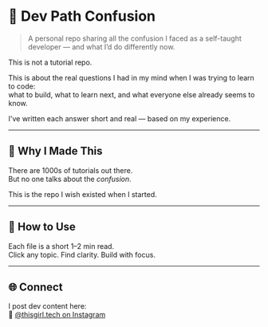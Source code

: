 # 🧭 Dev Path Confusion

> A personal repo sharing all the confusion I faced as a self-taught developer — and what I’d do differently now.

This is not a tutorial repo.

This is about the real questions I had in my mind when I was trying to learn to code:  
what to build, what to learn next, and what everyone else already seems to know.

I've written each answer short and real — based on my experience.

---

## 🧠 Why I Made This

There are 1000s of tutorials out there.  
But no one talks about the *confusion*.

This is the repo I wish existed when I started.

---

## 📌 How to Use

Each file is a short 1–2 min read.  
Click any topic. Find clarity. Build with focus.

---

## 🌐 Connect

I post dev content here:  
📸 [@thisgirl.tech on Instagram](https://www.instagram.com/this.girl.tech/)
